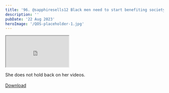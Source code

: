 ```yaml
---
title: '96. @sapphiresells12 Black men need to start benefiting society'
description: ''
pubDate: '22 Aug 2023'
heroImage: '/QOS-placeholder-1.jpg'
---
```

<iframe src="https://drive.google.com/file/d/1QI7embXfSgf3gbHe-cT2NvekBVJkcRt5/preview" width="200" height="100" allow="autoplay" allowfullscreen="allowfullscreen"></iframe>

She does not hold back on her videos.
<br>
<br>
<a class="read_more" href="https://drive.google.com/file/d/1QI7embXfSgf3gbHe-cT2NvekBVJkcRt5/view?usp=sharing">Download</a>
